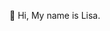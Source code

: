 👋 Hi, My name is Lisa.

<!---
fangxuyi/fangxuyi is a ✨ special ✨ repository because its `README.md` (this file) appears on your GitHub profile.
You can click the Preview link to take a look at your changes.
--->
